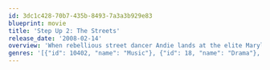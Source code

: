 ```yaml
---
id: 3dc1c428-70b7-435b-8493-7a3a3b929e83
blueprint: movie
title: 'Step Up 2: The Streets'
release_date: '2008-02-14'
overview: 'When rebellious street dancer Andie lands at the elite Maryland School of the Arts, she finds herself fighting to fit in while also trying to hold onto her old life. When she joins forces with the schools hottest dancer, Chase, to form a crew of classmate outcasts to compete in Baltimore s underground dance battle The Streets.'
genres: '[{"id": 10402, "name": "Music"}, {"id": 18, "name": "Drama"}, {"id": 10749, "name": "Romance"}]'
---
```


